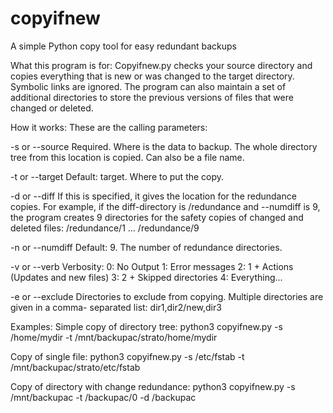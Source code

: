 # copyifnew
A simple Python copy tool for easy redundant backups

What this program is for:
Copyifnew.py checks your source directory and copies everything that is new or 
was changed to the target directory. Symbolic links are ignored. The program 
can also maintain a set of additional directories to store the previous 
versions of files that were changed or deleted.


How it works:
These are the calling parameters:

-s or --source
Required. Where is the data to backup. The whole directory tree from this 
location is copied. Can also be a file name.

-t or --target
Default: target. Where to put the copy.

-d or --diff
If this is specified, it gives the location for the redundance copies. For 
example, if the diff-directory is /redundance and --numdiff is 9, the program 
creates 9 directories for the safety copies of changed and deleted files:
/redundance/1 ... /redundance/9

-n or --numdiff
Default: 9. The number of redundance directories.

-v or --verb
Verbosity:
0: No Output
1: Error messages
2: 1 + Actions (Updates and new files)
3: 2 + Skipped directories
4: Everything...

-e or --exclude
Directories to exclude from copying. Multiple directories are given in a comma-
separated list: dir1,dir2/new,dir3

Examples:
Simple copy of directory tree:
python3 copyifnew.py -s /home/mydir -t /mnt/backupac/strato/home/mydir

Copy of single file:
python3 copyifnew.py -s /etc/fstab -t /mnt/backupac/strato/etc/fstab

Copy of directory with change redundance:
python3 copyifnew.py -s /mnt/backupac -t /backupac/0 -d /backupac



 
